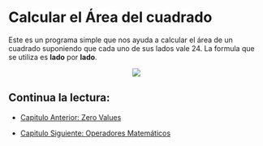 # Calcular el Área del cuadrado

Este es un programa simple que nos ayuda a calcular el área de un cuadrado suponiendo que cada uno de sus lados vale 24. La formula que se utiliza es **lado** por **lado**.

<div align="center">
<a href="https://youtu.be/6-UYwYCV7bk"><img src="./../../img/05-min.png"/></a>
</div>

## Continua la lectura:

- [Capitulo Anterior: Zero Values](./../04_Zero-Values)

- [Capitulo Siguiente: Operadores Matemáticos](./../06_Operadores-Matematicos)
